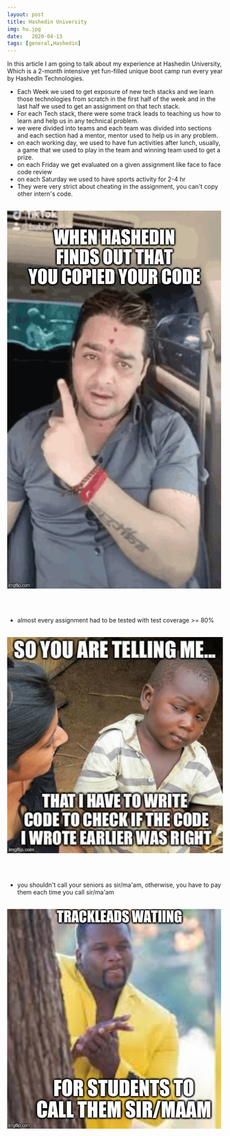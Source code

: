 ```yaml
---
layout: post
title: Hashedin University
img: hu.jpg
date:   2020-04-13
tags: [general,Hashedin]
---
```


In this article I am going to talk about my experience at Hashedin University, Which is a 2-month intensive yet fun-filled unique boot camp run every year by HashedIn Technologies. 

- Each Week we used to get exposure of new tech stacks and we learn those technologies from scratch in the first half of the week and in the last half we used to get an assignment on that tech stack.
- For each Tech stack, there were some track leads to teaching us how to learn and help us in any technical problem.
- we were divided into teams and each team was divided into sections and each section had a mentor, mentor used to help us in any problem.
- on each working day, we used to have fun activities after lunch, usually, a game that we used to play in the team and winning team used to get a prize.
- on each Friday we get evaluated on a given assignment like face to face code review 
- on each Saturday we used to have sports activity for 2-4 hr
- They were very strict about cheating in the assignment, you can't copy other intern's code.
<br><br>

![](/images/bhau.png) 

<br><br>
- almost every assignment had to be tested with test coverage >= 80% 
<br><br>

![](/images/testing.png) 

<br><br>
- you shouldn't call your seniors as sir/ma'am, otherwise, you have to pay them each time you call sir/ma'am <br><br>

![](/images/track_leads.png)
 
